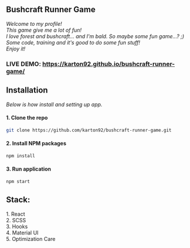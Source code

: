 <h2>Bushcraft Runner Game</h2>

_Welcome to my profile!<br>
This game give me a lot of fun!<br/>
I love forest and bushcraft... and I'm bald. So maybe some fun game...? ;)<br/>
Some code, training and it's good to do some fun stuff!<br/>
Enjoy it!_<br>

### LIVE DEMO: <a href="https://karton92.github.io/bushcraft-runner-game/" target="_blank">https://karton92.github.io/bushcraft-runner-game/</a>

<h2>Installation</h2>

_Below is how install and setting up app._

#### 1. Clone the repo
   ```sh
   git clone https://github.com/karton92/bushcraft-runner-game.git
   ```
#### 2. Install NPM packages
   ```sh
   npm install
   ```
#### 3. Run application
   ```sh
   npm start
   ```

<h2>Stack:</h2>
1. React<br>
2. SCSS<br>
3. Hooks<br>
4. Material UI<br>
5. Optimization Care<br>

